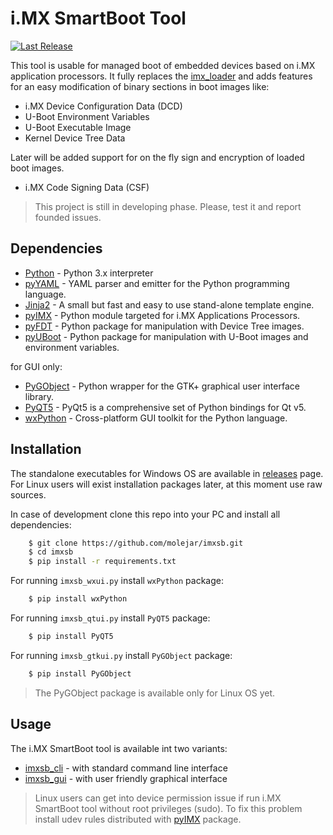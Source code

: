 i.MX SmartBoot Tool
===================

[![Last Release](https://img.shields.io/github/release/molejar/imxsb.svg)](https://github.com/molejar/imxsb/releases)

This tool is usable for managed boot of embedded devices based on i.MX application processors. It fully replaces the
[imx_loader](https://github.com/boundarydevices/imx_usb_loader) and adds features for an easy modification of binary
sections in boot images like:

* i.MX Device Configuration Data (DCD)
* U-Boot Environment Variables
* U-Boot Executable Image
* Kernel Device Tree Data

Later will be added support for on the fly sign and encryption of loaded boot images.

* i.MX Code Signing Data (CSF)

> This project is still in developing phase. Please, test it and report founded issues.

Dependencies
------------

- [Python](https://www.python.org) - Python 3.x interpreter
- [pyYAML](http://pyyaml.org/wiki/PyYAML) - YAML parser and emitter for the Python programming language.
- [Jinja2](https://pypi.python.org/pypi/Jinja2) - A small but fast and easy to use stand-alone template engine.
- [pyIMX](https://github.com/molejar/pyIMX) - Python module targeted for i.MX Applications Processors.
- [pyFDT](https://github.com/molejar/pyFDT) - Python package for manipulation with Device Tree images.
- [pyUBoot](https://github.com/molejar/pyUBoot) - Python package for manipulation with U-Boot images and environment variables.

for GUI only:

- [PyGObject](https://pygobject.readthedocs.io/en/latest/) - Python wrapper for the GTK+ graphical user interface library.
- [PyQT5](https://www.riverbankcomputing.com/software/pyqt/intro) - PyQt5 is a comprehensive set of Python bindings for Qt v5.
- [wxPython](https://wxpython.org/) - Cross-platform GUI toolkit for the Python language.

Installation
------------

The standalone executables for Windows OS are available in [releases](https://github.com/molejar/imxsb/releases) page. For Linux users
will exist installation packages later, at this moment use raw sources.

In case of development clone this repo into your PC and install all dependencies:

``` bash
    $ git clone https://github.com/molejar/imxsb.git
    $ cd imxsb
    $ pip install -r requirements.txt
```

For running `imxsb_wxui.py` install `wxPython` package:

``` bash
    $ pip install wxPython
```

For running `imxsb_qtui.py` install `PyQT5` package:

``` bash
    $ pip install PyQT5
```

For running `imxsb_gtkui.py` install `PyGObject` package:

``` bash
    $ pip install PyGObject
```

>The PyGObject package is available only for Linux OS yet.

Usage
-----

The i.MX SmartBoot tool is available int two variants:

* [imxsb_cli](docs/imxsb_cli.md) - with standard command line interface
* [imxsb_gui](docs/imxsb_gui.md) - with user friendly graphical interface

> Linux users can get into device permission issue if run i.MX SmartBoot tool without root privileges (sudo).
To fix this problem install udev rules distributed with [pyIMX](https://github.com/molejar/pyIMX) package.